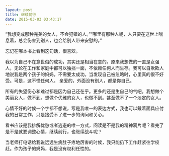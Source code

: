 ```yaml
---
layout: post
title: 继续前行
date: 2015-03-03 03:43:17
---
```




“我想变成那种完美的女人，不会犯错的人。”
&#8203;“哪里有那种人呢，人只要在这世上喘息着，总会伤害到别人，也会给别人带来安慰的。”

 
忘记在哪本书上看到这句话，很喜欢。

我以为自己不在意世俗的成功，其实还是相当在意的。原来我想做的一直是女强人，无论在工作和家庭中都可以独挡一面，不依赖任何人而生存。我可以自欺欺人地说我是两个孩子的妈妈，不需要太成功。当发现自己被忽略时，心里真的很不好受。可是，这不怪任何人。
亲爱的，外面没有别人，都是你自己。

所有的失望伤心和难过都是因为自己还在乎。更多的还是生自己的气吧。我想做个美丽女人，做不到。想做个优雅的女人，也做不到。甚至做不了一个淡定的女人。

心情不好的时候一个字都不想说，写是我唯一的表达方式，我也可以戴着面具应付我的日常工作，只是接受不了进一步的询问和关心。

看书应该是我排解忧愁或者逃避的唯一方式，阅读是不是我的精神鸦片呢？看完了是不是就要调整心情，继续前行，也继续战斗呢？

当老师打电话给我说远远生病肚子疼地厉害的时候，我只能扔下工作赶紧往学校赶。作为孩子的妈妈，我是没有权利任性的。


